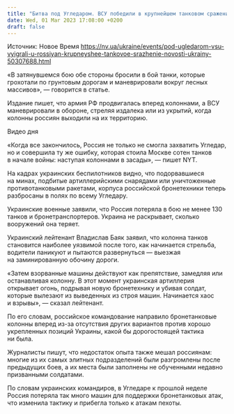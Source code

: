 ```yaml
---
title: "Битва под Угледаром. ВСУ победили в крупнейшем танковом сражении, РФ потеряла не менее 130 танков и бронетранспортеров — NYT"
date: Wed, 01 Mar 2023 17:08:00 +0200
draft: false
---
```

Источник: Новое Время https://nv.ua/ukraine/events/pod-ugledarom-vsu-vyigrali-u-rossiyan-krupneyshee-tankovoe-srazhenie-novosti-ukrainy-50307688.html


«В затянувшемся бою обе стороны бросили в бой танки, которые грохотали по грунтовым дорогам и маневрировали вокруг лесных массивов», — говорится в статье.

Издание пишет, что армия РФ продвигалась вперед колоннами, а ВСУ маневрировали в обороне, стреляя издалека или из укрытий, когда колонны россиян выходили на их территорию.

  Видео дня   

«Когда все закончилось, Россия не только не смогла захватить Угледар, но и совершила ту же ошибку, которая стоила Москве сотен танков в начале войны: наступая колоннами в засады», — пишет NYT.

На кадрах украинских беспилотников видно, что подорвавшиеся на минах, подбитые артиллерийскими снарядами или уничтоженные противотанковыми ракетами, корпуса российской бронетехники теперь разбросаны в полях по всему Угледару.

Украинские военные заявили, что Россия потеряла в бою не менее 130 танков и бронетранспортеров. Украина не раскрывает, сколько вооружений она теряет.

Украинский лейтенант Владислав Баяк заявил, что колонна танков становится наиболее уязвимой после того, как начинается стрельба, водители паникуют и пытаются развернуться — выезжая на заминированную обочину дороги.

«Затем взорванные машины действуют как препятствие, замедляя или останавливая колонну. В этот момент украинская артиллерия открывает огонь, подрывая новую бронетехнику и убивая солдат, которые вылезают из выведенных из строя машин. Начинается хаос и взрывы», — сказал лейтенант.

По его словам, российское командование направило бронетанковые колонны вперед из-за отсутствия других вариантов против хорошо укрепленных позиций Украины, какой бы дорогостоящей тактика ни была.

Журналисты пишут, что недостаток опыта также мешал россиянам: многие из их самых элитных подразделений были разгромлены после предыдущих боев, а их места были заполнены не обученными недавно призванными солдатами.

По словам украинских командиров, в Угледаре к прошлой неделе Россия потеряла так много машин для поддержки бронетанковых атак, что изменила тактику и прибегла только к атакам пехоты.
